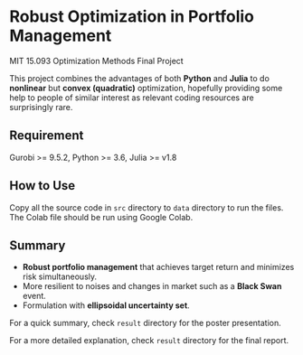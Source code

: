 # Robust Optimization in Portfolio Management
MIT 15.093 Optimization Methods Final Project

This project combines the advantages of both **Python** and **Julia** to do **nonlinear** but **convex (quadratic)** optimization, hopefully providing some help to people of similar interest as relevant coding resources are surprisingly rare.

## Requirement
Gurobi >= 9.5.2, Python >= 3.6, Julia >= v1.8

## How to Use
Copy all the source code in `src` directory to `data` directory to run the files. The Colab file should be run using Google Colab.

## Summary

- **Robust portfolio management** that achieves target return and minimizes risk simultaneously.
- More resilient to noises and changes in market such as a **Black Swan** event.
- Formulation with **ellipsoidal uncertainty set**.

For a quick summary, check `result` directory for the poster presentation.

For a more detailed explanation, check `result` directory for the final report.
